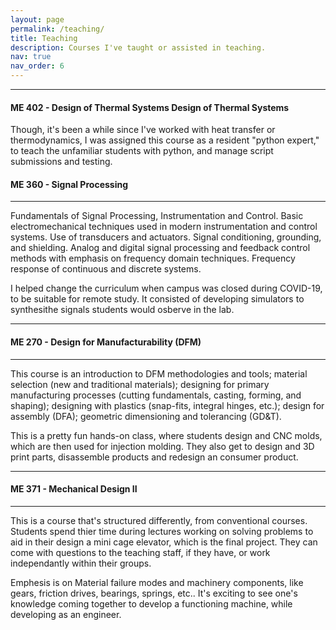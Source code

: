 ```yaml
---
layout: page
permalink: /teaching/
title: Teaching
description: Courses I've taught or assisted in teaching.
nav: true
nav_order: 6
---
```


---

#### ME 402 - **Design of Thermal Systems Design of Thermal Systems**

Though, it's been a while since I've worked with heat transfer or thermodynamics, I was assigned this course as a resident "python expert," to teach the unfamiliar students with python, and manage script submissions and testing.

#### ME 360 - Signal Processing

---

Fundamentals of Signal Processing, Instrumentation and Control. Basic electromechanical techniques used in modern instrumentation and control systems. Use of transducers and actuators. Signal conditioning, grounding, and shielding. Analog and digital signal processing and feedback control methods with emphasis on frequency domain techniques. Frequency response of continuous and discrete systems.

I helped change the curriculum when campus was closed during COVID-19, to be suitable for remote study. It consisted of developing simulators to synthesithe signals students would osberve in the lab. 

---

#### ME 270 - Design for Manufacturability (DFM)

---

This course is an introduction to DFM methodologies and tools; material selection (new and traditional materials); designing for primary manufacturing processes (cutting fundamentals, casting, forming, and shaping); designing with plastics (snap-fits, integral hinges, etc.); design for assembly (DFA); geometric dimensioning and tolerancing (GD&T). 

This is a pretty fun hands-on class, where students design and CNC molds, which are then used for injection molding. They also get to design and 3D print parts, disassemble products and redesign an consumer product.

---

#### ME 371 - Mechanical Design II

---

This is a course that's structured differently, from conventional courses. Students spend thier time during lectures working on solving problems to aid in their design a mini cage elevator, which is the final project. They can come with questions to the teaching staff, if they have, or work independantly within their groups. 

Emphesis is on Material failure modes and machinery components, like gears, friction drives, bearings, springs, etc.. It's exciting to see one's knowledge coming together to develop a functioning machine, while developing as an engineer.    
